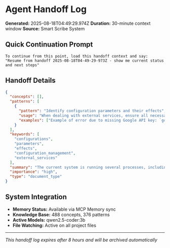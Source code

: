 # Agent Handoff Log

**Generated:** 2025-08-18T04:49:29.974Z
**Duration:** 30-minute context window
**Source:** Smart Scribe System

## Quick Continuation Prompt

```
To continue from this point, load this handoff context and say:
"Resume from handoff 2025-08-18T04-49-29-973Z - show me current status and next steps"
```

## Handoff Details

```json
{
  "concepts": [],
  "patterns": [
    {
      "pattern": "Identify configuration parameters and their effects",
      "usage": "When dealing with external services, ensure all necessary configuration parameters are set before using the service.",
      "examples": ["Example of error due to missing Google API key: `google_gemini-1.5-flash_audit.md`"]
    }
  ],
  "keywords": [
    "configurations",
    "parameters",
    "effects",
    "configuration_management",
    "external_services"
  ],
  "summary": "The current system is running several processes, including memory sync manager and agent memories updates. The recent context shows an analysis of error patterns in using external APIs. Key discoveries include the importance of checking configuration parameters before integrating with services.",
  "importance": "high",
  "type": "document_type"
}
```

## System Integration

- **Memory Status:** Available via MCP Memory sync
- **Knowledge Base:** 488 concepts, 376 patterns
- **Active Models:** qwen2.5-coder:3b
- **File Watching:** Active on all project files

---
*This handoff log expires after 8 hours and will be archived automatically*
